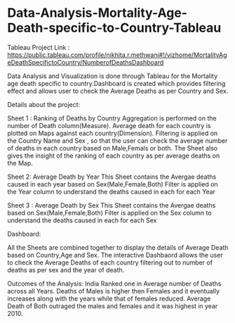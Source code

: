 # Data-Analysis-Mortality-Age-Death-specific-to-Country-Tableau
Tableau Project Link : https://public.tableau.com/profile/nikhita.r.methwani#!/vizhome/MortalityAgeDeathSpecifictoCountry/NumberofDeathsDashboard

Data Analysis and Visualization is done through Tableau for the Mortality age death specific to country.Dashboard is created which provides filtering effect and allows user to check the Average Deaths as per Country and Sex.

Details about the project:

Sheet 1 : Ranking of Deaths by Country
Aggregation is performed on the number of Death column(Measure).
Average death for each country is plotted on Maps against each country(Dimension).
Filtering is applied on the Country Name and Sex , so that the user can check the average number of deaths in each country based on Male,Femals or both.
The Sheet also gives the insight of the ranking of each country as per average deaths on the Map.

Sheet 2: Average Death by Year
This Sheet contains the Avergae deaths caused in each year based on Sex(Male,Female,Both)
Filter is applied on the Year column to understand the deaths caused in each for each Year

Sheet 3 : Average Death by Sex
This Sheet contains the Avergae deaths based on Sex(Male,Female,Both)
Filter is applied on the Sex column to understand the deaths caused in each for each Sex


Dashboard:

All the Sheets are combined together to display the details of Average Death based on Country,Age and Sex.
The interactive Dashbaord allows the user to check the Average Deaths of each country filtering out to number of deaths as per sex and the year of death.

Outcomes of the Analysis:
India Ranked one in Average number of Deaths across all Years.
Deaths of Males is higher then Females and it eventually increases along with the years while that of females reduced.
Average Death of Both outraged the males and females and it was highest in year 2010.

